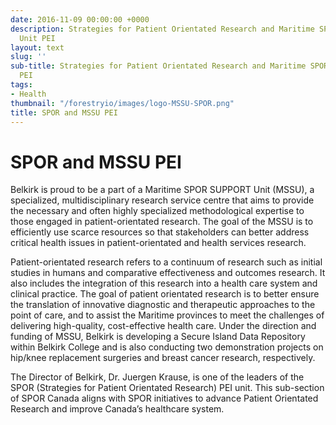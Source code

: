 ```yaml
---
date: 2016-11-09 00:00:00 +0000
description: Strategies for Patient Orientated Research and Maritime SPOR SUPPORT
  Unit PEI
layout: text
slug: ''
sub-title: Strategies for Patient Orientated Research and Maritime SPOR SUPPORT Unit
  PEI
tags:
- Health
thumbnail: "/forestryio/images/logo-MSSU-SPOR.png"
title: SPOR and MSSU PEI
---
```

# SPOR and MSSU PEI

Belkirk is proud to be a part of a Maritime SPOR SUPPORT Unit (MSSU), a specialized, multidisciplinary research service centre that aims to provide the necessary and often highly specialized methodological expertise to those engaged in patient-orientated research. The goal of the MSSU is to efficiently use scarce resources so that stakeholders can better address critical health issues in patient-orientated and health services research. 

Patient-orientated research refers to a continuum of research such as initial studies in humans and comparative effectiveness and outcomes research. It also includes the integration of this research into a health care system and clinical practice. The goal of patient orientated research is to better ensure the translation of innovative diagnostic and therapeutic approaches to the point of care, and to assist the Maritime provinces to meet the challenges of delivering high-quality, cost-effective health care. Under the direction and funding of MSSU, Belkirk is developing a Secure Island Data Repository within Belkirk College and is also conducting two demonstration projects on hip/knee replacement surgeries and breast cancer research, respectively.

The Director of Belkirk, Dr. Juergen Krause, is one of the leaders of the SPOR (Strategies for Patient Orientated Research) PEI unit. This sub-section of SPOR Canada aligns with SPOR initiatives to advance Patient Orientated Research and improve Canada’s healthcare system.
